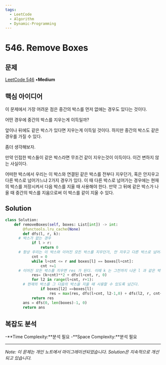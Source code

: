 ```yaml
---
tags:
  - LeetCode
  - Algorithm
  - Dynamic-Programming
---
```


# 546. Remove Boxes

## 문제

[LeetCode 546](https://leetcode.com/problems/remove-boxes/) •**Medium**

## 핵심 아이디어

이 문제에서 가장 어려운 점은 중간의 박스를 먼저 없애는 경우도 있다는 것이다.

어떤 경우에 중간의 박스를 지우는게 이득일까?

앞이나 뒤에도 같은 박스가 있다면 지우는게 이득일 것이다. 하지만 중간의 박스도 같은 경우를 가질 수 있다.

좀더 생각해보자.

만약 인접한 박스들이 같은 박스라면 무조건 같이 지우는것이 이득이다. 이건 변하지 않는 사실이다.

어떠한 박스에서 우리는 이 박스와 연결된 같은 박스를 전부다 지우던가, 혹은 안지우고 다른 박스로 넘어가느냐 2가지 경우가 있다. 이 때 다른 박스로 넘어가는 경우에는 현재의 박스를 저장시켜서 다음 박스를 지울 때 사용해야 한다. 만약 그 뒤에 같은 박스가 나올 때 중간의 박스를 지움으로써 이 박스를 같이 지울 수 있다.

## Solution

```python
class Solution:
    def removeBoxes(self, boxes: List[int]) -> int:
        @functools.lru_cache(None)
        def dfs(l, r, k):
      # 박스가 없는 경우
            if l > r:
                return 0
      # 항상 우리는 이 박스와 이어진 모든 박스를 지우던가, 안 지우고 다른 박스로 넘어가는 경우 2개 밖에 없다.
            cnt = 0
            while l+cnt <= r and boxes[l] == boxes[l+cnt]:
                cnt +=1
      # 이어진 모든 박스를 지우면 res 가 된다. 이때 k 는 그전까지 나온 l 과 같은 박스가 된다.
            res= (k+cnt)**2 + dfs(l+cnt, r, 0)
            for l2 in range(l+cnt, r+1):
        # 현재의 박스를 그 다음의 박스을 지울 때 사용할 수 있도록 넘긴다.
                if boxes[l2] ==boxes[l]:
                    res = max(res, dfs(l+cnt, l2-1,0) + dfs(l2, r, cnt+k))
            return res
        ans = dfs(0, len(boxes)-1, 0)
        return ans
```

## 복잡도 분석

-**Time Complexity:**분석 필요
-**Space Complexity:**분석 필요

---

*Note: 이 문제는 개인 노트에서 마이그레이션되었습니다. Solution은 지속적으로 개선되고 있습니다.*
